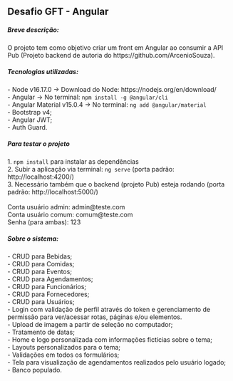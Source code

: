 <h2>Desafio GFT - Angular</h2>

<h5>Breve descrição:</h5>
O projeto tem como objetivo criar um front em Angular ao consumir a API Pub (Projeto backend de autoria do https://github.com/ArcenioSouza). <br>

<h5>Tecnologias utilizadas:</h5>
- Node v16.17.0 -> Download do Node: https://nodejs.org/en/download/ <br>
- Angular -> No terminal: <code>npm install -g @angular/cli</code> <br>
- Angular Material v15.0.4 -> No terminal: <code>ng add @angular/material</code> <br>
- Bootstrap v4; <br>
- Angular JWT; <br>
- Auth Guard. <br>

<h5>Para testar o projeto</h5>
1. <code>npm install</code> para instalar as dependências <br>
2. Subir a aplicação via terminal: <code>ng serve</code>  (porta padrão: http://localhost:4200/) <br>
3. Necessário também que o backend (projeto Pub) esteja rodando (porta padrão: http://localhost:5000/) <br><br>
Conta usuário admin: admin@teste.com <br>
Conta usuário comum: comum@teste.com <br>
Senha (para ambas): 123 <br>

<h5>Sobre o sistema:</h5>
- CRUD para Bebidas; <br>
- CRUD para Comidas; <br>
- CRUD para Eventos; <br>
- CRUD para Agendamentos; <br>
- CRUD para Funcionários; <br>
- CRUD para Fornecedores; <br>
- CRUD para Usuários; <br>
- Login com validação de perfil através do token e gerenciamento de permissão para ver/acessar rotas, páginas e/ou elementos. <br>
- Upload de imagem a partir de seleção no computador; <br>
- Tratamento de datas; <br>
- Home e logo personalizada com informações fictícias sobre o tema; <br>
- Layouts personalizados para o tema; <br>
- Validações em todos os formulários; <br>
- Tela para visualização de agendamentos realizados pelo usuário logado; <br>
- Banco populado. <br>

